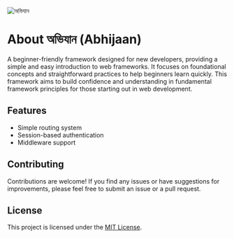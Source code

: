 
![অভিযান](https://github.com/MRgrav/abhijaan/assets/67511840/0d7888ec-e0fe-48ad-be33-b406dcf80f84)

# About অভিযান (Abhijaan)

A beginner-friendly framework designed for new developers, providing a simple and easy introduction to web frameworks. It focuses on foundational concepts and straightforward practices to help beginners learn quickly. This framework aims to build confidence and understanding in fundamental framework principles for those starting out in web development.

## Features

- Simple routing system
- Session-based authentication
- Middleware support

## Contributing

Contributions are welcome! If you find any issues or have suggestions for improvements, please feel free to submit an issue or a pull request.

## License

This project is licensed under the [MIT License](LICENSE).
